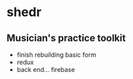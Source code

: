 # shedr
## Musician's practice toolkit

* finish rebuilding basic form
* redux
* back end... firebase